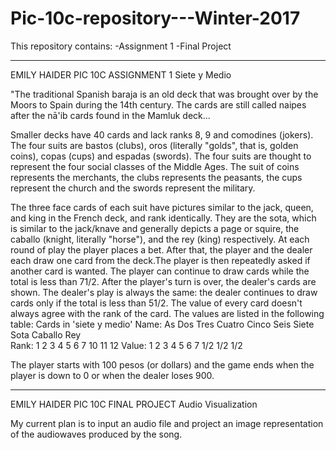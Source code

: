 # Pic-10c-repository---Winter-2017
This repository contains:
-Assignment 1
-Final Project

------------------------------------------------------------------------------------------------------------
EMILY HAIDER PIC 10C ASSIGNMENT 1
Siete y Medio



"The traditional Spanish baraja is an old deck that was brought over by the Moors to Spain during the 14th century. The cards are still called naipes after the nā'ib cards found in the Mamluk deck... 

Smaller decks have 40 cards and lack ranks 8, 9 and comodines (jokers). The four suits are bastos (clubs), oros (literally "golds", that is, golden coins), copas (cups) and espadas (swords). The four suits are thought to represent the four social classes of the Middle Ages. The suit of coins represents the merchants, the clubs represents the peasants, the cups represent the church and the swords represent the military.

The three face cards of each suit have pictures similar to the jack, queen, and king in the French deck, and rank identically. They are the sota, which is similar to the jack/knave and generally depicts a page or squire, the caballo (knight, literally "horse"), and the rey (king) respectively.
At each round of play the player places a bet. After that, the player and the dealer each draw one card from the deck.The player is then repeatedly asked if another card is wanted. The player can continue to draw cards while the total is less than 71/2. After the player's turn is over, the dealer's cards are shown. The dealer's play is always the same: the dealer continues to draw cards only if the total is less than 51/2.
The value of every card doesn't always agree with the rank of the card. The values are listed in the following table:
Cards in 'siete y medio' Name: 	   As    	  Dos   	  Tres   	 Cuatro  	 Cinco  	  Seis   	 Siete  	  Sota   	Caballo 	  Rey  
Rank: 	1 	2 	3 	4 	5 	6 	7 	10 	11 	12
Value:  	1 	2 	3 	4 	5 	6 	7 	1/2 	1/2 	1/2

The player starts with 100 pesos (or dollars) and the game ends when the player is down to 0 or when the dealer loses 900. 
 
 ------------------------------------------------------------------------------------------------------------
 EMILY HAIDER PIC 10C FINAL PROJECT
 Audio Visualization
 
 My current plan is to input an audio file and project an image representation of the audiowaves produced by the song.


